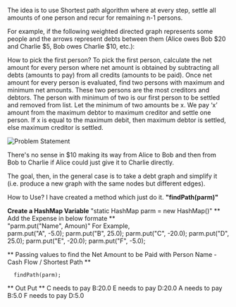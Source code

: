 The idea is to use Shortest path algorithm where at every step, settle all amounts of one person and recur for remaining n-1 persons.

For example, if the following weighted directed graph represents some people and the arrows represent debts between them (Alice owes Bob $20 and Charlie $5, Bob owes Charlie $10, etc.):

How to pick the first person? To pick the first person, calculate the net amount for every person where net amount is obtained by subtracting all debts (amounts to pay) from all credits (amounts to be paid). Once net amount for every person is evaluated, find two persons with maximum and minimum net amounts. These two persons are the most creditors and debtors. The person with minimum of two is our first person to be settled and removed from list. Let the minimum of two amounts be x. We pay ‘x’ amount from the maximum debtor to maximum creditor and settle one person. If x is equal to the maximum debit, then maximum debtor is settled, else maximum creditor is settled.

![Problem Statement](https://github.com/soumyasethy/ShortestPath-CashFlow-Algorithm-Splitwise/blob/Images/Screen%20Shot%202017-07-24%20at%208.29.26%20PM.png)

There's no sense in $10 making its way from Alice to Bob and then from Bob to Charlie if Alice could just give it to Charlie directly.

The goal, then, in the general case is to take a debt graph and simplify it (i.e. produce a new graph with the same nodes but different edges).

How to Use?
I have created a method which just do it.
**"findPath(parm)"**
    
**Create a HashMap Variable**
    "static HashMap parm = new HashMap()"
** Add the Expense in below formate **  
       "parm.put("Name", Amoun)"
  For Example,      
        parm.put("A", -5.0);
        parm.put("B", 25.0);
        parm.put("C", -20.0);
        parm.put("D", 25.0);
        parm.put("E", -20.0);
        parm.put("F", -5.0);

** Passing values to find the Net Amount to be Paid with Person Name -Cash Flow / Shortest Path **
      
      findPath(parm);
      
** Out Put **
C needs to pay B:20.0
E needs to pay D:20.0
A needs to pay B:5.0
F needs to pay D:5.0
        
